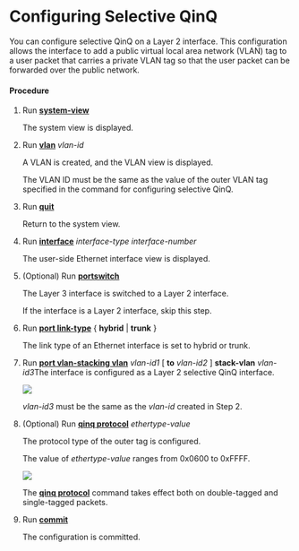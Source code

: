 Configuring Selective QinQ
==========================

You can configure selective QinQ on a Layer 2 interface. This configuration allows the interface to add a public virtual local area network (VLAN) tag to a user packet that carries a private VLAN tag so that the user packet can be forwarded over the public network.

#### Procedure

1. Run [**system-view**](cmdqueryname=system-view)
   
   
   
   The system view is displayed.
2. Run [**vlan**](cmdqueryname=vlan) *vlan-id*
   
   
   
   A VLAN is created, and the VLAN view is displayed.
   
   The VLAN ID must be the same as the value of the outer VLAN tag specified in the command for configuring selective QinQ.
3. Run [**quit**](cmdqueryname=quit)
   
   
   
   Return to the system view.
4. Run [**interface**](cmdqueryname=interface) *interface-type interface-number*
   
   
   
   The user-side Ethernet interface view is displayed.
5. (Optional) Run [**portswitch**](cmdqueryname=portswitch)
   
   
   
   The Layer 3 interface is switched to a Layer 2 interface.
   
   If the interface is a Layer 2 interface, skip this step.
6. Run [**port link-type**](cmdqueryname=port+link-type) { **hybrid** | **trunk** }
   
   
   
   The link type of an Ethernet interface is set to hybrid or trunk.
7. Run [**port vlan-stacking vlan**](cmdqueryname=port+vlan-stacking+vlan) *vlan-id1* [ **to** *vlan-id2* ] **stack-vlan** *vlan-id3*The interface is configured as a Layer 2 selective QinQ interface.
   
   ![](../../../../public_sys-resources/note_3.0-en-us.png) 
   
   *vlan-id3* must be the same as the *vlan-id* created in Step 2.
8. (Optional) Run [**qinq protocol**](cmdqueryname=qinq+protocol) *ethertype-value*
   
   
   
   The protocol type of the outer tag is configured.
   
   
   
   The value of *ethertype-value* ranges from 0x0600 to 0xFFFF.
   
   ![](../../../../public_sys-resources/note_3.0-en-us.png) 
   
   The [**qinq protocol**](cmdqueryname=qinq+protocol) command takes effect both on double-tagged and single-tagged packets.
9. Run [**commit**](cmdqueryname=commit)
   
   
   
   The configuration is committed.
